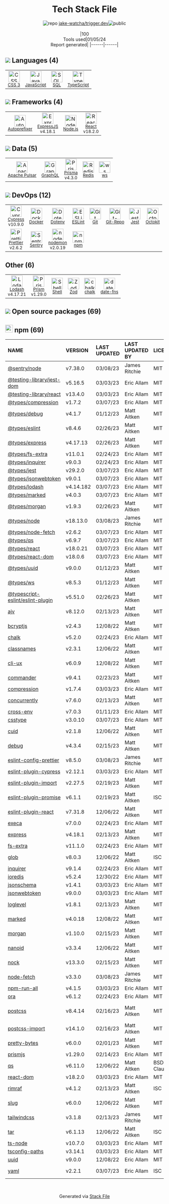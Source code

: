 <!--
&lt;--- Readme.md Snippet without images Start ---&gt;
## Tech Stack
jake-watcha/trigger.dev is built on the following main stack:

- [Sentry](https://sentry.io/welcome/?utm_source=stackshare&utm_medium=link&utm_campaign=profile) – Exception Monitoring
- [Jest](http://facebook.github.io/jest/) – Javascript Testing Framework
- [Node.js](http://nodejs.org/) – Frameworks (Full Stack)
- [React](https://reactjs.org/) – Javascript UI Libraries
- [Redis](http://redis.io/) – In-Memory Databases
- [ExpressJS](http://expressjs.com/) – Microframeworks (Backend)
- [JavaScript](https://developer.mozilla.org/en-US/docs/Web/JavaScript) – Languages
- [TypeScript](http://www.typescriptlang.org) – Languages
- [Autoprefixer](https://github.com/postcss/autoprefixer) – CSS Pre-processors / Extensions
- [SQL](https://en.wikipedia.org/wiki/SQL) – Languages
- [Lodash](https://lodash.com) – Javascript Utilities & Libraries
- [ESLint](http://eslint.org/) – Code Review
- [GraphQL](http://graphql.org/) – Query Languages
- [Shell](https://en.wikipedia.org/wiki/Shell_script) – Shells
- [nodemon](http://nodemon.io/) – node.js Application Monitoring
- [Apache Pulsar](https://pulsar.apache.org) – Message Queue
- [Git-Repo](https://github.com/guyzmo/git-repo) – Git Tools
- [Prettier](https://prettier.io/) – Code Review
- [Prisma](https://www.prisma.io/) – Object Relational Mapper (ORM)
- [Cypress](https://www.cypress.io/) – Javascript Testing Framework
- [Octokit](https://github.com/octokit/octokit.net) – Tools for GitHub
- [Prism](https://prismjs.com/) – Javascript Utilities & Libraries
- [date-fns](https://date-fns.org/) – Javascript Utilities & Libraries
- [ws](https://github.com/websockets/ws) – Realtime Backend / API
- [Docker](https://www.docker.com/) – Virtual Machine Platforms & Containers

Full tech stack [here](/techstack.md)

&lt;--- Readme.md Snippet without images End ---&gt;

&lt;--- Readme.md Snippet with images Start ---&gt;
## Tech Stack
jake-watcha/trigger.dev is built on the following main stack:

- <img width='25' height='25' src='https://img.stackshare.io/service/191/default_9262326592c97828a2a4299dec085a3674dd05f4.png' alt='Sentry'/> [Sentry](https://sentry.io/welcome/?utm_source=stackshare&utm_medium=link&utm_campaign=profile) – Exception Monitoring
- <img width='25' height='25' src='https://img.stackshare.io/service/830/jest.png' alt='Jest'/> [Jest](http://facebook.github.io/jest/) – Javascript Testing Framework
- <img width='25' height='25' src='https://img.stackshare.io/service/1011/n1JRsFeB_400x400.png' alt='Node.js'/> [Node.js](http://nodejs.org/) – Frameworks (Full Stack)
- <img width='25' height='25' src='https://img.stackshare.io/service/1020/OYIaJ1KK.png' alt='React'/> [React](https://reactjs.org/) – Javascript UI Libraries
- <img width='25' height='25' src='https://img.stackshare.io/service/1031/default_cbce472cd134adc6688572f999e9122b9657d4ba.png' alt='Redis'/> [Redis](http://redis.io/) – In-Memory Databases
- <img width='25' height='25' src='https://img.stackshare.io/service/1163/hashtag.png' alt='ExpressJS'/> [ExpressJS](http://expressjs.com/) – Microframeworks (Backend)
- <img width='25' height='25' src='https://img.stackshare.io/service/1209/javascript.jpeg' alt='JavaScript'/> [JavaScript](https://developer.mozilla.org/en-US/docs/Web/JavaScript) – Languages
- <img width='25' height='25' src='https://img.stackshare.io/service/1612/bynNY5dJ.jpg' alt='TypeScript'/> [TypeScript](http://www.typescriptlang.org) – Languages
- <img width='25' height='25' src='https://img.stackshare.io/service/2202/72d087642cfce6fef6f2dabec5bf49e8_400x400.png' alt='Autoprefixer'/> [Autoprefixer](https://github.com/postcss/autoprefixer) – CSS Pre-processors / Extensions
- <img width='25' height='25' src='https://img.stackshare.io/service/2271/default_068d33483bba6b81ee13fbd4dc7aab9780896a54.png' alt='SQL'/> [SQL](https://en.wikipedia.org/wiki/SQL) – Languages
- <img width='25' height='25' src='https://img.stackshare.io/service/2438/lodash.png' alt='Lodash'/> [Lodash](https://lodash.com) – Javascript Utilities & Libraries
- <img width='25' height='25' src='https://img.stackshare.io/service/3337/Q4L7Jncy.jpg' alt='ESLint'/> [ESLint](http://eslint.org/) – Code Review
- <img width='25' height='25' src='https://img.stackshare.io/service/3820/12972006.png' alt='GraphQL'/> [GraphQL](http://graphql.org/) – Query Languages
- <img width='25' height='25' src='https://img.stackshare.io/service/4631/default_c2062d40130562bdc836c13dbca02d318205a962.png' alt='Shell'/> [Shell](https://en.wikipedia.org/wiki/Shell_script) – Shells
- <img width='25' height='25' src='https://img.stackshare.io/service/5577/preview.png' alt='nodemon'/> [nodemon](http://nodemon.io/) – node.js Application Monitoring
- <img width='25' height='25' src='https://img.stackshare.io/service/5706/wFcLUbwd_400x400.jpg' alt='Apache Pulsar'/> [Apache Pulsar](https://pulsar.apache.org) – Message Queue
- <img width='25' height='25' src='https://img.stackshare.io/no-img-open-source.png' alt='Git-Repo'/> [Git-Repo](https://github.com/guyzmo/git-repo) – Git Tools
- <img width='25' height='25' src='https://img.stackshare.io/service/7035/default_66f265943abed56bcdbfca1c866a4261b1fbb063.jpg' alt='Prettier'/> [Prettier](https://prettier.io/) – Code Review
- <img width='25' height='25' src='https://img.stackshare.io/service/8680/Logo_Symbol_White.jpg' alt='Prisma'/> [Prisma](https://www.prisma.io/) – Object Relational Mapper (ORM)
- <img width='25' height='25' src='https://img.stackshare.io/service/9231/default_66c5c1a197dcd0232e41e4ab6299d119b4e165b3.png' alt='Cypress'/> [Cypress](https://www.cypress.io/) – Javascript Testing Framework
- <img width='25' height='25' src='https://img.stackshare.io/service/9827/octokit-dotnet_2.png' alt='Octokit'/> [Octokit](https://github.com/octokit/octokit.net) – Tools for GitHub
- <img width='25' height='25' src='https://img.stackshare.io/service/10010/Screen_Shot_2012-07-31_at_21.57.03__400x400.png' alt='Prism'/> [Prism](https://prismjs.com/) – Javascript Utilities & Libraries
- <img width='25' height='25' src='https://img.stackshare.io/service/10865/default_5551fb8853689f607a2bc0d5a09355d5a3d52bf0.png' alt='date-fns'/> [date-fns](https://date-fns.org/) – Javascript Utilities & Libraries
- <img width='25' height='25' src='https://img.stackshare.io/service/11381/no-img-open-source.png' alt='ws'/> [ws](https://github.com/websockets/ws) – Realtime Backend / API
- <img width='25' height='25' src='https://img.stackshare.io/service/586/n4u37v9t_400x400.png' alt='Docker'/> [Docker](https://www.docker.com/) – Virtual Machine Platforms & Containers

Full tech stack [here](/techstack.md)

&lt;--- Readme.md Snippet with images End ---&gt;
-->
<div align="center">

# Tech Stack File
![](https://img.stackshare.io/repo.svg "repo") [jake-watcha/trigger.dev](https://github.com/jake-watcha/trigger.dev)![](https://img.stackshare.io/public_badge.svg "public")
<br/><br/>
|100<br/>Tools used|01/05/24 <br/>Report generated|
|------|------|
</div>

## <img src='https://img.stackshare.io/languages.svg'/> Languages (4)
<table><tr>
  <td align='center'>
  <img width='36' height='36' src='https://img.stackshare.io/service/6727/css.png' alt='CSS 3'>
  <br>
  <sub><a href="https://developer.mozilla.org/en-US/docs/Web/CSS/CSS3">CSS 3</a></sub>
  <br>
  <sub></sub>
</td>

<td align='center'>
  <img width='36' height='36' src='https://img.stackshare.io/service/1209/javascript.jpeg' alt='JavaScript'>
  <br>
  <sub><a href="https://developer.mozilla.org/en-US/docs/Web/JavaScript">JavaScript</a></sub>
  <br>
  <sub></sub>
</td>

<td align='center'>
  <img width='36' height='36' src='https://img.stackshare.io/service/2271/default_068d33483bba6b81ee13fbd4dc7aab9780896a54.png' alt='SQL'>
  <br>
  <sub><a href="https://en.wikipedia.org/wiki/SQL">SQL</a></sub>
  <br>
  <sub></sub>
</td>

<td align='center'>
  <img width='36' height='36' src='https://img.stackshare.io/service/1612/bynNY5dJ.jpg' alt='TypeScript'>
  <br>
  <sub><a href="http://www.typescriptlang.org">TypeScript</a></sub>
  <br>
  <sub></sub>
</td>

</tr>
</table>

## <img src='https://img.stackshare.io/frameworks.svg'/> Frameworks (4)
<table><tr>
  <td align='center'>
  <img width='36' height='36' src='https://img.stackshare.io/service/2202/72d087642cfce6fef6f2dabec5bf49e8_400x400.png' alt='Autoprefixer'>
  <br>
  <sub><a href="https://github.com/postcss/autoprefixer">Autoprefixer</a></sub>
  <br>
  <sub></sub>
</td>

<td align='center'>
  <img width='36' height='36' src='https://img.stackshare.io/service/1163/hashtag.png' alt='ExpressJS'>
  <br>
  <sub><a href="http://expressjs.com/">ExpressJS</a></sub>
  <br>
  <sub>v4.18.1</sub>
</td>

<td align='center'>
  <img width='36' height='36' src='https://img.stackshare.io/service/1011/n1JRsFeB_400x400.png' alt='Node.js'>
  <br>
  <sub><a href="http://nodejs.org/">Node.js</a></sub>
  <br>
  <sub></sub>
</td>

<td align='center'>
  <img width='36' height='36' src='https://img.stackshare.io/service/1020/OYIaJ1KK.png' alt='React'>
  <br>
  <sub><a href="https://reactjs.org/">React</a></sub>
  <br>
  <sub>v18.2.0</sub>
</td>

</tr>
</table>

## <img src='https://img.stackshare.io/databases.svg'/> Data (5)
<table><tr>
  <td align='center'>
  <img width='36' height='36' src='https://img.stackshare.io/service/5706/wFcLUbwd_400x400.jpg' alt='Apache Pulsar'>
  <br>
  <sub><a href="https://pulsar.apache.org">Apache Pulsar</a></sub>
  <br>
  <sub></sub>
</td>

<td align='center'>
  <img width='36' height='36' src='https://img.stackshare.io/service/3820/12972006.png' alt='GraphQL'>
  <br>
  <sub><a href="http://graphql.org/">GraphQL</a></sub>
  <br>
  <sub></sub>
</td>

<td align='center'>
  <img width='36' height='36' src='https://img.stackshare.io/service/8680/Logo_Symbol_White.jpg' alt='Prisma'>
  <br>
  <sub><a href="https://www.prisma.io/">Prisma</a></sub>
  <br>
  <sub>v4.3.0</sub>
</td>

<td align='center'>
  <img width='36' height='36' src='https://img.stackshare.io/service/1031/default_cbce472cd134adc6688572f999e9122b9657d4ba.png' alt='Redis'>
  <br>
  <sub><a href="http://redis.io/">Redis</a></sub>
  <br>
  <sub></sub>
</td>

<td align='center'>
  <img width='36' height='36' src='https://img.stackshare.io/service/11381/no-img-open-source.png' alt='ws'>
  <br>
  <sub><a href="https://github.com/websockets/ws">ws</a></sub>
  <br>
  <sub></sub>
</td>

</tr>
</table>

## <img src='https://img.stackshare.io/devops.svg'/> DevOps (12)
<table><tr>
  <td align='center'>
  <img width='36' height='36' src='https://img.stackshare.io/service/9231/default_66c5c1a197dcd0232e41e4ab6299d119b4e165b3.png' alt='Cypress'>
  <br>
  <sub><a href="https://www.cypress.io/">Cypress</a></sub>
  <br>
  <sub>v10.9.0</sub>
</td>

<td align='center'>
  <img width='36' height='36' src='https://img.stackshare.io/service/586/n4u37v9t_400x400.png' alt='Docker'>
  <br>
  <sub><a href="https://www.docker.com/">Docker</a></sub>
  <br>
  <sub></sub>
</td>

<td align='center'>
  <img width='36' height='36' src='https://img.stackshare.io/service/8067/default_90dcb1286af7685c68df319c764b80704df1155b.png' alt='Dotenv'>
  <br>
  <sub><a href="https://github.com/motdotla/dotenv">Dotenv</a></sub>
  <br>
  <sub></sub>
</td>

<td align='center'>
  <img width='36' height='36' src='https://img.stackshare.io/service/3337/Q4L7Jncy.jpg' alt='ESLint'>
  <br>
  <sub><a href="http://eslint.org/">ESLint</a></sub>
  <br>
  <sub></sub>
</td>

<td align='center'>
  <img width='36' height='36' src='https://img.stackshare.io/service/1046/git.png' alt='Git'>
  <br>
  <sub><a href="http://git-scm.com/">Git</a></sub>
  <br>
  <sub></sub>
</td>

<td align='center'>
  <img width='36' height='36' src='https://img.stackshare.io/no-img-open-source.png' alt='Git-Repo'>
  <br>
  <sub><a href="https://github.com/guyzmo/git-repo">Git-Repo</a></sub>
  <br>
  <sub></sub>
</td>

<td align='center'>
  <img width='36' height='36' src='https://img.stackshare.io/service/830/jest.png' alt='Jest'>
  <br>
  <sub><a href="http://facebook.github.io/jest/">Jest</a></sub>
  <br>
  <sub></sub>
</td>

<td align='center'>
  <img width='36' height='36' src='https://img.stackshare.io/service/9827/octokit-dotnet_2.png' alt='Octokit'>
  <br>
  <sub><a href="https://github.com/octokit/octokit.net">Octokit</a></sub>
  <br>
  <sub></sub>
</td>

</tr>
<tr>
  <td align='center'>
  <img width='36' height='36' src='https://img.stackshare.io/service/7035/default_66f265943abed56bcdbfca1c866a4261b1fbb063.jpg' alt='Prettier'>
  <br>
  <sub><a href="https://prettier.io/">Prettier</a></sub>
  <br>
  <sub>v2.6.2</sub>
</td>

<td align='center'>
  <img width='36' height='36' src='https://img.stackshare.io/service/191/default_9262326592c97828a2a4299dec085a3674dd05f4.png' alt='Sentry'>
  <br>
  <sub><a href="https://sentry.io/welcome/?utm_source=stackshare&utm_medium=link&utm_campaign=profile">Sentry</a></sub>
  <br>
  <sub></sub>
</td>

<td align='center'>
  <img width='36' height='36' src='https://img.stackshare.io/service/5577/preview.png' alt='nodemon'>
  <br>
  <sub><a href="http://nodemon.io/">nodemon</a></sub>
  <br>
  <sub>v2.0.19</sub>
</td>

<td align='center'>
  <img width='36' height='36' src='https://img.stackshare.io/service/1120/lejvzrnlpb308aftn31u.png' alt='npm'>
  <br>
  <sub><a href="https://www.npmjs.com/">npm</a></sub>
  <br>
  <sub></sub>
</td>

</tr>
</table>

## Other (6)
<table><tr>
  <td align='center'>
  <img width='36' height='36' src='https://img.stackshare.io/service/2438/lodash.png' alt='Lodash'>
  <br>
  <sub><a href="https://lodash.com">Lodash</a></sub>
  <br>
  <sub>v4.17.21</sub>
</td>

<td align='center'>
  <img width='36' height='36' src='https://img.stackshare.io/service/10010/Screen_Shot_2012-07-31_at_21.57.03__400x400.png' alt='Prism'>
  <br>
  <sub><a href="https://prismjs.com/">Prism</a></sub>
  <br>
  <sub>v1.29.0</sub>
</td>

<td align='center'>
  <img width='36' height='36' src='https://img.stackshare.io/service/4631/default_c2062d40130562bdc836c13dbca02d318205a962.png' alt='Shell'>
  <br>
  <sub><a href="https://en.wikipedia.org/wiki/Shell_script">Shell</a></sub>
  <br>
  <sub></sub>
</td>

<td align='center'>
  <img width='36' height='36' src='https://img.stackshare.io/service/48521/default_eea961e4c374e68a1c7eb5bbc9e4a39920890342.png' alt='Zod'>
  <br>
  <sub><a href="https://zod.dev/">Zod</a></sub>
  <br>
  <sub></sub>
</td>

<td align='center'>
  <img width='36' height='36' src='https://img.stackshare.io/service/8072/13122722.png' alt='chalk'>
  <br>
  <sub><a href="https://github.com/chalk/chalk">chalk</a></sub>
  <br>
  <sub></sub>
</td>

<td align='center'>
  <img width='36' height='36' src='https://img.stackshare.io/service/10865/default_5551fb8853689f607a2bc0d5a09355d5a3d52bf0.png' alt='date-fns'>
  <br>
  <sub><a href="https://date-fns.org/">date-fns</a></sub>
  <br>
  <sub></sub>
</td>

</tr>
</table>


## <img src='https://img.stackshare.io/group.svg' /> Open source packages (69)</h2>

## <img width='24' height='24' src='https://img.stackshare.io/service/1120/lejvzrnlpb308aftn31u.png'/> npm (69)

|NAME|VERSION|LAST UPDATED|LAST UPDATED BY|LICENSE|VULNERABILITIES|
|:------|:------|:------|:------|:------|:------|
|[@sentry/node](https://www.npmjs.com/@sentry/node)|v7.38.0|03/08/23|James Ritchie |MIT|N/A|
|[@testing-library/jest-dom](https://www.npmjs.com/@testing-library/jest-dom)|v5.16.5|03/03/23|Eric Allam |MIT|N/A|
|[@testing-library/react](https://www.npmjs.com/@testing-library/react)|v13.4.0|03/03/23|Eric Allam |MIT|N/A|
|[@types/compression](https://www.npmjs.com/@types/compression)|v1.7.2|03/07/23|Eric Allam |MIT|N/A|
|[@types/debug](https://www.npmjs.com/@types/debug)|v4.1.7|01/12/23|Matt Aitken |MIT|N/A|
|[@types/eslint](https://www.npmjs.com/@types/eslint)|v8.4.6|02/26/23|Matt Aitken |MIT|N/A|
|[@types/express](https://www.npmjs.com/@types/express)|v4.17.13|02/26/23|Matt Aitken |MIT|N/A|
|[@types/fs-extra](https://www.npmjs.com/@types/fs-extra)|v11.0.1|02/24/23|Eric Allam |MIT|N/A|
|[@types/inquirer](https://www.npmjs.com/@types/inquirer)|v9.0.3|02/24/23|Eric Allam |MIT|N/A|
|[@types/jest](https://www.npmjs.com/@types/jest)|v29.2.0|03/07/23|Eric Allam |MIT|N/A|
|[@types/jsonwebtoken](https://www.npmjs.com/@types/jsonwebtoken)|v9.0.1|03/07/23|Eric Allam |MIT|N/A|
|[@types/lodash](https://www.npmjs.com/@types/lodash)|v4.14.182|03/07/23|Eric Allam |MIT|N/A|
|[@types/marked](https://www.npmjs.com/@types/marked)|v4.0.3|03/07/23|Eric Allam |MIT|N/A|
|[@types/morgan](https://www.npmjs.com/@types/morgan)|v1.9.3|02/26/23|Matt Aitken |MIT|N/A|
|[@types/node](https://www.npmjs.com/@types/node)|v18.13.0|03/08/23|James Ritchie |MIT|N/A|
|[@types/node-fetch](https://www.npmjs.com/@types/node-fetch)|v2.6.2|03/07/23|Eric Allam |MIT|N/A|
|[@types/qs](https://www.npmjs.com/@types/qs)|v6.9.7|03/07/23|Eric Allam |MIT|N/A|
|[@types/react](https://www.npmjs.com/@types/react)|v18.0.21|03/07/23|Eric Allam |MIT|N/A|
|[@types/react-dom](https://www.npmjs.com/@types/react-dom)|v18.0.6|03/07/23|Eric Allam |MIT|N/A|
|[@types/uuid](https://www.npmjs.com/@types/uuid)|v9.0.0|01/12/23|Matt Aitken |MIT|N/A|
|[@types/ws](https://www.npmjs.com/@types/ws)|v8.5.3|01/12/23|Matt Aitken |MIT|N/A|
|[@typescript-eslint/eslint-plugin](https://www.npmjs.com/@typescript-eslint/eslint-plugin)|v5.51.0|02/26/23|Matt Aitken |MIT|N/A|
|[ajv](https://www.npmjs.com/ajv)|v8.12.0|02/13/23|Matt Aitken |MIT|N/A|
|[bcryptjs](https://www.npmjs.com/bcryptjs)|v2.4.3|12/08/22|Matt Aitken |MIT|N/A|
|[chalk](https://www.npmjs.com/chalk)|v5.2.0|02/24/23|Eric Allam |MIT|N/A|
|[classnames](https://www.npmjs.com/classnames)|v2.3.1|12/06/22|Matt Aitken |MIT|N/A|
|[cli-ux](https://www.npmjs.com/cli-ux)|v6.0.9|12/08/22|Matt Aitken |MIT|N/A|
|[commander](https://www.npmjs.com/commander)|v9.4.1|02/23/23|Matt Aitken |MIT|N/A|
|[compression](https://www.npmjs.com/compression)|v1.7.4|03/03/23|Eric Allam |MIT|N/A|
|[concurrently](https://www.npmjs.com/concurrently)|v7.6.0|02/13/23|Matt Aitken |MIT|N/A|
|[cross-env](https://www.npmjs.com/cross-env)|v7.0.3|01/11/23|Eric Allam |MIT|N/A|
|[csstype](https://www.npmjs.com/csstype)|v3.0.10|03/07/23|Eric Allam |MIT|N/A|
|[cuid](https://www.npmjs.com/cuid)|v2.1.8|12/06/22|Matt Aitken |MIT|N/A|
|[debug](https://www.npmjs.com/debug)|v4.3.4|02/15/23|Matt Aitken |MIT|N/A|
|[eslint-config-prettier](https://www.npmjs.com/eslint-config-prettier)|v8.5.0|03/08/23|James Ritchie |MIT|N/A|
|[eslint-plugin-cypress](https://www.npmjs.com/eslint-plugin-cypress)|v2.12.1|03/03/23|Eric Allam |MIT|N/A|
|[eslint-plugin-import](https://www.npmjs.com/eslint-plugin-import)|v2.27.5|02/19/23|Matt Aitken |MIT|N/A|
|[eslint-plugin-promise](https://www.npmjs.com/eslint-plugin-promise)|v6.1.1|02/19/23|Matt Aitken |ISC|N/A|
|[eslint-plugin-react](https://www.npmjs.com/eslint-plugin-react)|v7.31.8|12/06/22|Matt Aitken |MIT|N/A|
|[execa](https://www.npmjs.com/execa)|v7.0.0|02/24/23|Eric Allam |MIT|N/A|
|[express](https://www.npmjs.com/express)|v4.18.1|02/13/23|Matt Aitken |MIT|N/A|
|[fs-extra](https://www.npmjs.com/fs-extra)|v11.1.0|02/24/23|Eric Allam |MIT|N/A|
|[glob](https://www.npmjs.com/glob)|v8.0.3|12/06/22|Matt Aitken |ISC|N/A|
|[inquirer](https://www.npmjs.com/inquirer)|v9.1.4|02/24/23|Eric Allam |MIT|N/A|
|[ioredis](https://www.npmjs.com/ioredis)|v5.2.4|12/30/22|Eric Allam |MIT|N/A|
|[jsonschema](https://www.npmjs.com/jsonschema)|v1.4.1|03/03/23|Eric Allam |MIT|N/A|
|[jsonwebtoken](https://www.npmjs.com/jsonwebtoken)|v9.0.0|03/03/23|Eric Allam |MIT|N/A|
|[loglevel](https://www.npmjs.com/loglevel)|v1.8.1|02/13/23|Matt Aitken |MIT|N/A|
|[marked](https://www.npmjs.com/marked)|v4.0.18|12/08/22|Matt Aitken |MIT|N/A|
|[morgan](https://www.npmjs.com/morgan)|v1.10.0|02/15/23|Matt Aitken |MIT|N/A|
|[nanoid](https://www.npmjs.com/nanoid)|v3.3.4|12/06/22|Matt Aitken |MIT|N/A|
|[nock](https://www.npmjs.com/nock)|v13.3.0|02/15/23|Matt Aitken |MIT|N/A|
|[node-fetch](https://www.npmjs.com/node-fetch)|v3.3.0|03/08/23|James Ritchie |MIT|N/A|
|[npm-run-all](https://www.npmjs.com/npm-run-all)|v4.1.5|03/03/23|Eric Allam |MIT|N/A|
|[ora](https://www.npmjs.com/ora)|v6.1.2|02/24/23|Eric Allam |MIT|N/A|
|[postcss](https://www.npmjs.com/postcss)|v8.4.14|02/16/23|Matt Aitken |MIT|[CVE-2023-44270](https://github.com/advisories/GHSA-7fh5-64p2-3v2j) (Moderate)|
|[postcss-import](https://www.npmjs.com/postcss-import)|v14.1.0|02/16/23|Matt Aitken |MIT|N/A|
|[pretty-bytes](https://www.npmjs.com/pretty-bytes)|v6.0.0|02/01/23|Matt Aitken |MIT|N/A|
|[prismjs](https://www.npmjs.com/prismjs)|v1.29.0|02/14/23|Eric Allam |MIT|N/A|
|[qs](https://www.npmjs.com/qs)|v6.11.0|12/06/22|Matt Aitken |BSD-3-Clause|N/A|
|[react-dom](https://www.npmjs.com/react-dom)|v18.2.0|03/03/23|Eric Allam |MIT|N/A|
|[rimraf](https://www.npmjs.com/rimraf)|v4.1.2|02/13/23|Matt Aitken |ISC|N/A|
|[slug](https://www.npmjs.com/slug)|v6.0.0|12/06/22|Matt Aitken |MIT|N/A|
|[tailwindcss](https://www.npmjs.com/tailwindcss)|v3.1.8|02/13/23|James Ritchie |MIT|N/A|
|[tar](https://www.npmjs.com/tar)|v6.1.13|12/06/22|Matt Aitken |ISC|N/A|
|[ts-node](https://www.npmjs.com/ts-node)|v10.7.0|03/03/23|Eric Allam |MIT|N/A|
|[tsconfig-paths](https://www.npmjs.com/tsconfig-paths)|v3.14.1|03/03/23|Eric Allam |MIT|N/A|
|[uuid](https://www.npmjs.com/uuid)|v9.0.0|12/08/22|Eric Allam |MIT|N/A|
|[yaml](https://www.npmjs.com/yaml)|v2.2.1|03/07/23|Eric Allam |ISC|[CVE-2023-2251](https://github.com/advisories/GHSA-f9xv-q969-pqx4) (High)|

<br/>
<div align='center'>

Generated via [Stack File](https://github.com/marketplace/stack-file)
